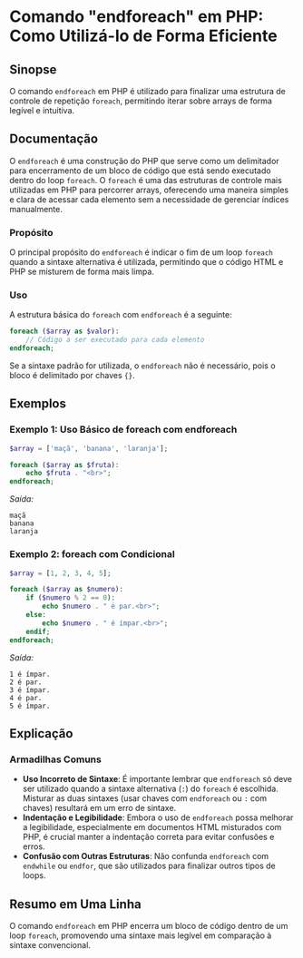 <!--
Meta Description: # Comando "endforeach" em PHP: Como Utilizá-lo de Forma Eficiente ## Sinopse O comando `endforeach` em PHP é utilizado para finalizar uma estrutura de...
Meta Keywords: endforeach, foreach, php, com, sintaxe
-->

# Comando "endforeach" em PHP: Como Utilizá-lo de Forma Eficiente

## Sinopse
O comando `endforeach` em PHP é utilizado para finalizar uma estrutura de controle de repetição `foreach`, permitindo iterar sobre arrays de forma legível e intuitiva.

## Documentação
O `endforeach` é uma construção do PHP que serve como um delimitador para encerramento de um bloco de código que está sendo executado dentro do loop `foreach`. O `foreach` é uma das estruturas de controle mais utilizadas em PHP para percorrer arrays, oferecendo uma maneira simples e clara de acessar cada elemento sem a necessidade de gerenciar índices manualmente.

### Propósito
O principal propósito do `endforeach` é indicar o fim de um loop `foreach` quando a sintaxe alternativa é utilizada, permitindo que o código HTML e PHP se misturem de forma mais limpa.

### Uso
A estrutura básica do `foreach` com `endforeach` é a seguinte:

```php
foreach ($array as $valor):
    // Código a ser executado para cada elemento
endforeach;
```

Se a sintaxe padrão for utilizada, o `endforeach` não é necessário, pois o bloco é delimitado por chaves `{}`.

## Exemplos

### Exemplo 1: Uso Básico de foreach com endforeach
```php
$array = ['maçã', 'banana', 'laranja'];

foreach ($array as $fruta):
    echo $fruta . "<br>";
endforeach;
```
*Saída:*
```
maçã
banana
laranja
```

### Exemplo 2: foreach com Condicional
```php
$array = [1, 2, 3, 4, 5];

foreach ($array as $numero):
    if ($numero % 2 == 0):
        echo $numero . " é par.<br>";
    else:
        echo $numero . " é ímpar.<br>";
    endif;
endforeach;
```
*Saída:*
```
1 é ímpar.
2 é par.
3 é ímpar.
4 é par.
5 é ímpar.
```

## Explicação
### Armadilhas Comuns
- **Uso Incorreto de Sintaxe**: É importante lembrar que `endforeach` só deve ser utilizado quando a sintaxe alternativa (`:`) do `foreach` é escolhida. Misturar as duas sintaxes (usar chaves com `endforeach` ou `:` com chaves) resultará em um erro de sintaxe.
- **Indentação e Legibilidade**: Embora o uso de `endforeach` possa melhorar a legibilidade, especialmente em documentos HTML misturados com PHP, é crucial manter a indentação correta para evitar confusões e erros.
- **Confusão com Outras Estruturas**: Não confunda `endforeach` com `endwhile` ou `endfor`, que são utilizados para finalizar outros tipos de loops.

## Resumo em Uma Linha
O comando `endforeach` em PHP encerra um bloco de código dentro de um loop `foreach`, promovendo uma sintaxe mais legível em comparação à sintaxe convencional.